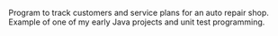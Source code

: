 Program to track customers and service plans for an auto repair shop. Example of one of my early Java projects and unit test programming.
